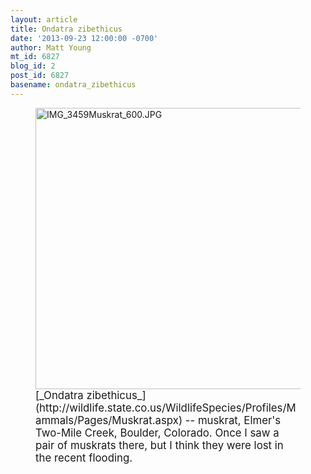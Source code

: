 ```yaml
---
layout: article
title: Ondatra zibethicus
date: '2013-09-23 12:00:00 -0700'
author: Matt Young
mt_id: 6827
blog_id: 2
post_id: 6827
basename: ondatra_zibethicus
---
```

<figure>
<img src="/PT/uploads/2013/IMG_3459Muskrat_600.JPG" alt="IMG_3459Muskrat_600.JPG" width="600" height="450" />
<figcaption markdown="span">
<big>[_Ondatra zibethicus_](http://wildlife.state.co.us/WildlifeSpecies/Profiles/Mammals/Pages/Muskrat.aspx) -- muskrat, Elmer's Two-Mile Creek, Boulder, Colorado.  Once I saw a pair of muskrats there, but I think they were lost in the recent flooding.</big>

</figcaption>
</figure>
